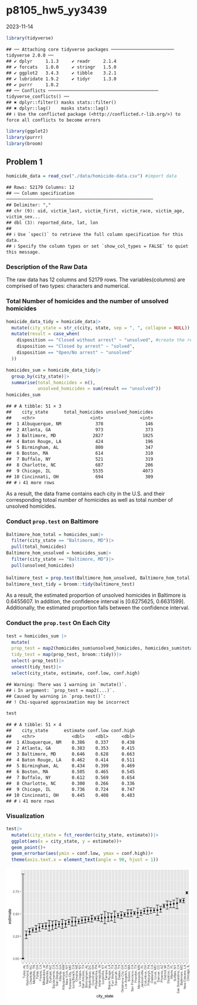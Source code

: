 p8105_hw5_yy3439
================
2023-11-14

``` r
library(tidyverse)
```

    ## ── Attaching core tidyverse packages ──────────────────────── tidyverse 2.0.0 ──
    ## ✔ dplyr     1.1.3     ✔ readr     2.1.4
    ## ✔ forcats   1.0.0     ✔ stringr   1.5.0
    ## ✔ ggplot2   3.4.3     ✔ tibble    3.2.1
    ## ✔ lubridate 1.9.2     ✔ tidyr     1.3.0
    ## ✔ purrr     1.0.2     
    ## ── Conflicts ────────────────────────────────────────── tidyverse_conflicts() ──
    ## ✖ dplyr::filter() masks stats::filter()
    ## ✖ dplyr::lag()    masks stats::lag()
    ## ℹ Use the conflicted package (<http://conflicted.r-lib.org/>) to force all conflicts to become errors

``` r
library(ggplot2)
library(purrr)
library(broom)
```

## Problem 1

``` r
homicide_data = read_csv("./data/homicide-data.csv") #import data
```

    ## Rows: 52179 Columns: 12
    ## ── Column specification ────────────────────────────────────────────────────────
    ## Delimiter: ","
    ## chr (9): uid, victim_last, victim_first, victim_race, victim_age, victim_sex...
    ## dbl (3): reported_date, lat, lon
    ## 
    ## ℹ Use `spec()` to retrieve the full column specification for this data.
    ## ℹ Specify the column types or set `show_col_types = FALSE` to quiet this message.

### Description of the Raw Data

The raw data has 12 columns and 52179 rows. The variables(columns) are
comprised of two types: characters and numerical.

### Total Number of homicides and the number of unsolved homicides

``` r
homicide_data_tidy = homicide_data|>
  mutate(city_state = str_c(city, state, sep = ", ", collapse = NULL))|> #create the city_state variable
  mutate(result = case_when(
    disposition == "Closed without arrest" ~ "unsolved", #create the result variable which indicates whether the case is solved or unsolved
    disposition == "Closed by arrest" ~ "solved",
    disposition == "Open/No arrest" ~ "unsolved"
  ))
```

``` r
homicides_sum = homicide_data_tidy|>
  group_by(city_state)|>
  summarise(total_homicides = n(),
            unsolved_homicides = sum(result == "unsolved"))
homicides_sum
```

    ## # A tibble: 51 × 3
    ##    city_state      total_homicides unsolved_homicides
    ##    <chr>                     <int>              <int>
    ##  1 Albuquerque, NM             378                146
    ##  2 Atlanta, GA                 973                373
    ##  3 Baltimore, MD              2827               1825
    ##  4 Baton Rouge, LA             424                196
    ##  5 Birmingham, AL              800                347
    ##  6 Boston, MA                  614                310
    ##  7 Buffalo, NY                 521                319
    ##  8 Charlotte, NC               687                206
    ##  9 Chicago, IL                5535               4073
    ## 10 Cincinnati, OH              694                309
    ## # ℹ 41 more rows

As a result, the data frame contains each city in the U.S. and their
corresponding totoal number of homicides as well as total number of
unsolved homicides.

### Conduct `prop.test` on Baltimore

``` r
Baltimore_hom_total = homicides_sum|>
  filter(city_state == "Baltimore, MD")|>
  pull(total_homicides)
Baltimore_hom_unsolved = homicides_sum|>
  filter(city_state == "Baltimore, MD")|>
  pull(unsolved_homicides)

baltimore_test = prop.test(Baltimore_hom_unsolved, Baltimore_hom_total)
baltimore_test_tidy = broom::tidy(baltimore_test)
```

As a result, the estimated proportion of unsolved homicides in Baltimore
is 0.6455607. In addition, the confidence interval is \[0.6275625,
0.6631599\]. Additionally, the estimated proportion falls between the
confidence interval.

### Conduct the `prop.test` On Each City

``` r
test = homicides_sum |>
  mutate(
  prop_test = map2(homicides_sum$unsolved_homicides, homicides_sum$total_homicides, \(x, y) prop.test(x = x, n = y)),
  tidy_test = map(prop_test, broom::tidy))|>
  select(-prop_test)|>
  unnest(tidy_test)|>
  select(city_state, estimate, conf.low, conf.high)
```

    ## Warning: There was 1 warning in `mutate()`.
    ## ℹ In argument: `prop_test = map2(...)`.
    ## Caused by warning in `prop.test()`:
    ## ! Chi-squared approximation may be incorrect

``` r
test
```

    ## # A tibble: 51 × 4
    ##    city_state      estimate conf.low conf.high
    ##    <chr>              <dbl>    <dbl>     <dbl>
    ##  1 Albuquerque, NM    0.386    0.337     0.438
    ##  2 Atlanta, GA        0.383    0.353     0.415
    ##  3 Baltimore, MD      0.646    0.628     0.663
    ##  4 Baton Rouge, LA    0.462    0.414     0.511
    ##  5 Birmingham, AL     0.434    0.399     0.469
    ##  6 Boston, MA         0.505    0.465     0.545
    ##  7 Buffalo, NY        0.612    0.569     0.654
    ##  8 Charlotte, NC      0.300    0.266     0.336
    ##  9 Chicago, IL        0.736    0.724     0.747
    ## 10 Cincinnati, OH     0.445    0.408     0.483
    ## # ℹ 41 more rows

### Visualization

``` r
test|>
  mutate(city_state = fct_reorder(city_state, estimate))|>
  ggplot(aes(x = city_state, y = estimate))+
  geom_point()+
  geom_errorbar(aes(ymin = conf.low, ymax = conf.high))+
  theme(axis.text.x = element_text(angle = 90, hjust = 1))
```

![](p8105_hw5_yy3439_files/figure-gfm/unnamed-chunk-7-1.png)<!-- -->
